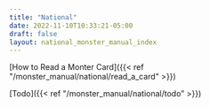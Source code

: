 ```yaml
---
title: "National"
date: 2022-11-10T10:33:21-05:00
draft: false
layout: national_monster_manual_index
---
```


[How to Read a Monter Card]({{< ref "/monster_manual/national/read_a_card" >}})

[Todo]({{< ref "/monster_manual/national/todo" >}})